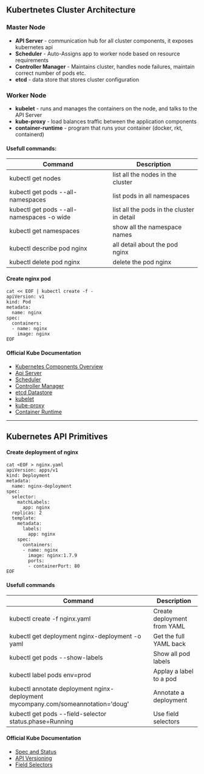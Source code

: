 ## Kubertnetes Cluster Architecture
### Master Node
* **API Server** - communication hub for all cluster components, it exposes kubernetes api
* **Scheduler** - Auto-Assigns app to worker node based on resource requirements
* **Controller Manager** - Maintains cluster, handles node failures, maintain correct number of pods etc.
* **etcd** - data store that stores cluster configuration

### Worker Node
* **kubelet** - runs and manages the containers on the node, and talks to the API Server
* **kube-proxy** - load balances traffic between the application components
* **container-runtime** - program that runs your container (docker, rkt, containerd)

#### Usefull commands:
|Command|Description|
| ----- | --------- |
|kubectl get nodes|list all the nodes in the cluster|
|kubectl get pods --all-namespaces|list pods in all namespaces|
|kubectl get pods --all-namespaces -o wide|list all the pods in the cluster in detail|
|kubectl get namespaces|show all the namespace names|
|kubectl describe pod nginx|all detail about the pod nginx|
|kubectl delete pod nginx|delete the pod nginx|

#### Create nginx pod
```
cat << EOF | kubectl create -f -
apiVersion: v1
kind: Pod
metadata:
  name: nginx
spec:
  containers:
  - name: nginx
    image: nginx
EOF
```

#### Official Kube Documentation
* [Kubernetes Components Overview](https://kubernetes.io/docs/concepts/overview/components/)
* [Api Server](https://kubernetes.io/docs/reference/command-line-tools-reference/kube-apiserver/)
* [Scheduler](https://kubernetes.io/docs/reference/command-line-tools-reference/kube-scheduler/)
* [Controller Manager](https://kubernetes.io/docs/reference/command-line-tools-reference/kube-controller-manager/)
* [etcd Datastore](https://kubernetes.io/docs/concepts/overview/components/#etcd)
* [kubelet](https://kubernetes.io/docs/reference/command-line-tools-reference/kubelet/)
* [kube-proxy](https://kubernetes.io/docs/reference/command-line-tools-reference/kube-proxy/)
* [Container Runtime](https://kubernetes.io/docs/concepts/overview/components/#container-runtime)

---

## Kubernetes API Primitives

#### Create deployment of nginx
```
cat <EOF > nginx.yaml
apiVersion: apps/v1
kind: Deployment
metadata:
  name: nginx-deployment
spec:
  selector:
    matchLabels:
      app: nginx
  replicas: 2
  template:
    metadata:
      labels:
        app: nginx
    spec:
      containers:
      - name: nginx
        image: nginx:1.7.9
        ports:
        - containerPort: 80
EOF
```

#### Usefull commands
|Command|Description|
| ----- | --------- |
|kubectl create -f nginx.yaml|Create deployment from YAML|
|kubectl get deployment nginx-deployment -o yaml|Get the full YAML back|
|kubectl get pods --show-labels|Show all pod labels|
|kubectl label pods <pod-name> env=prod|Applay a label to a pod|
|kubectl annotate deployment nginx-deployment mycompany.com/someannotation='doug'|Annotate a deployment|
|kubectl get pods --field-selector status.phase=Running|Use field selectors|

#### Official Kube Documentation
* [Spec and Status](https://kubernetes.io/docs/concepts/overview/working-with-objects/kubernetes-objects/#object-spec-and-status)
* [API Versioning](https://kubernetes.io/docs/concepts/overview/kubernetes-api/#api-versioning)
* [Field Selectors](https://kubernetes.io/docs/concepts/overview/working-with-objects/field-selectors/)
